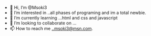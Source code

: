 - 👋 Hi, I’m @Msoki3
- 👀 I’m interested in ..all phases of programing and im a total newbie.
- 🌱 I’m currently learning ...html and css and javascript
- 💞️ I’m looking to collaborate on ...
- 📫 How to reach me ..msoki3@msn.com.

<!---
Msoki3/Msoki3 is a ✨ special ✨ repository because its `README.md` (this file) appears on your GitHub profile.
You can click the Preview link to take a look at your changes.
--->

